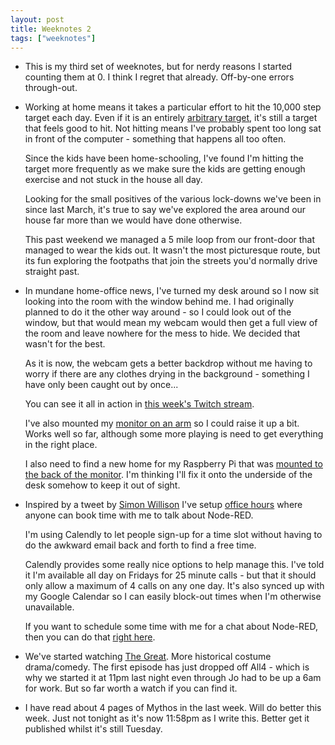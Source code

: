 ```yaml
---
layout: post
title: Weeknotes 2
tags: ["weeknotes"]
---
```



 - This is my third set of weeknotes, but for nerdy reasons I started counting them
   at 0. I think I regret that already. Off-by-one errors through-out.

 - Working at home means it takes a particular effort to hit the 10,000 step target
   each day. Even if it is an entirely [arbitrary target](https://www.theguardian.com/lifeandstyle/2018/sep/03/watch-your-step-why-the-10000-daily-goal-is-built-on-bad-science), it's still a target that feels good to hit.
   Not hitting means I've probably spent too long sat in front of the computer - something
   that happens all too often.

   Since the kids have been home-schooling, I've found I'm hitting the target
   more frequently as we make sure the kids are getting enough exercise and not
   stuck in the house all day.

   Looking for the small positives of the various lock-downs we've been in since
   last March, it's true to say we've explored the area around our house far more
   than we would have done otherwise.

   This past weekend we managed a 5 mile loop from our front-door that managed
   to wear the kids out. It wasn't the most picturesque route, but its fun exploring
   the footpaths that join the streets you'd normally drive straight past.

 - In mundane home-office news, I've turned my desk around so I now sit looking
   into the room with the window behind me. I had originally planned to do it
   the other way around - so I could look out of the window, but that would mean
   my webcam would then get a full view of the room and leave nowhere for the mess
   to hide. We decided that wasn't for the best.

   As it is now, the webcam gets a better backdrop without me having to worry
   if there are any clothes drying in the background - something I have only
   been caught out by once...

   You can see it all in action in [this week's Twitch stream](https://youtu.be/eqeuf38Ul_0?t=216).

   I've also mounted my [monitor on an arm](https://amzn.to/3rj53wK) so I could raise
   it up a bit. Works well so far, although some more playing is need to get everything
   in the right place.

   I also need to find a new home for my Raspberry Pi that was [mounted to the back of the monitor](https://www.instagram.com/p/BznvXssJLr9/).
   I'm thinking I'll fix it onto the underside of the desk somehow to keep it
   out of sight.

 - Inspired by a tweet by [Simon Willison](https://twitter.com/simonw/status/1355228000548126721)
   I've setup [office hours](https://calendly.com/knolleary) where anyone can
   book time with me to talk about Node-RED.

   I'm using Calendly to let people sign-up for a time slot without having to do
   the awkward email back and forth to find a free time.

   Calendly provides some really nice options to help manage this. I've told it
   I'm available all day on Fridays for 25 minute calls - but that it should only allow
   a maximum of 4 calls on any one day. It's also synced up with my Google Calendar
   so I can easily block-out times when I'm otherwise unavailable.

   If you want to schedule some time with me for a chat about Node-RED, then
   you can do that [right here](https://calendly.com/knolleary).

 - We've started watching [The Great](https://www.channel4.com/programmes/the-great).
   More historical costume drama/comedy. The first episode has just dropped off All4 - which
   is why we started it at 11pm last night even through Jo had to be up a 6am for work.
   But so far worth a watch if you can find it.

 - I have read about 4 pages of Mythos in the last week. Will do better this week.
   Just not tonight as it's now 11:58pm as I write this. Better get it published
   whilst it's still Tuesday.


